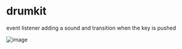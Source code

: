 # drumkit
event listener adding a sound and transition when the key is pushed

![image](https://user-images.githubusercontent.com/104693230/210928590-3a15d24c-f97c-4180-9da9-c56577d908e5.png)
